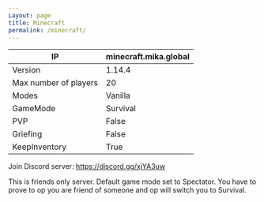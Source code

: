 ```yaml
---
Layout: page
title: Minecraft
permalink: /minecraft/
---
```


|IP|minecraft.mika.global|
|---|---|
|Version|1.14.4|
|Max number of players|20|
|Modes|Vanilla|
|GameMode|Survival|
|PVP|False|
|Griefing|False|
|KeepInventory|True|

Join Discord server: <https://discord.gg/xjYA3uw>

This is friends only server. Default game mode set to Spectator. You have to prove to op you are friend of someone and op will switch you to Survival.